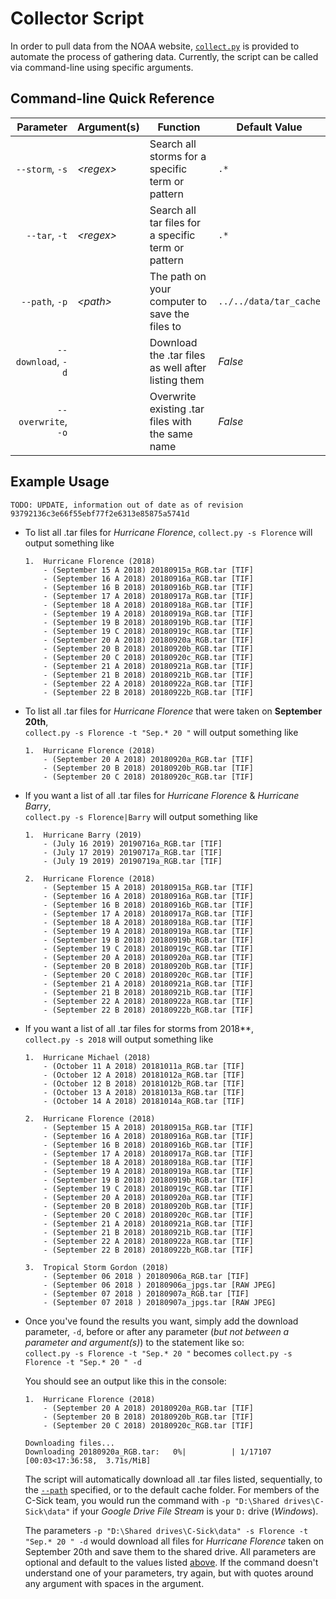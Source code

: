 # Collector Script

In order to pull data from the NOAA website, [`collect.py`](../src/python/Poststorm_Imagery/collector/collect.py) 
is provided to automate the process of gathering data. Currently, the script can be called via command-line using 
specific arguments.

## Command-line Quick Reference

|           Parameter | Argument(s) | Function                                            | Default Value          |
| ------------------: | ----------- | --------------------------------------------------- | ---------------------- |
|     `--storm`, `-s` | *\<regex>*  | Search all storms for a specific term or pattern    | `.*`                   |
|       `--tar`, `-t` | *\<regex>*  | Search all tar files for a specific term or pattern | `.*`                   |
|      `--path`, `-p` | *\<path>*   | The path on your computer to save the files to      | `../../data/tar_cache` |
|  `--download`, `-d` |             | Download the .tar files as well after listing them  | *False* |
| `--overwrite`, `-o` |             | Overwrite existing .tar files with the same name    | *False* |


## Example Usage

    TODO: UPDATE, information out of date as of revision 93792136c3e66f55ebf77f2e6313e85875a5741d

-   To list all .tar files for *Hurricane Florence*,
    `collect.py -s Florence`
    will output something like
    
    ```  
    1.  Hurricane Florence (2018)  
        - (September 15 A 2018) 20180915a_RGB.tar [TIF]  
        - (September 16 A 2018) 20180916a_RGB.tar [TIF]  
        - (September 16 B 2018) 20180916b_RGB.tar [TIF]  
        - (September 17 A 2018) 20180917a_RGB.tar [TIF]  
        - (September 18 A 2018) 20180918a_RGB.tar [TIF]  
        - (September 19 A 2018) 20180919a_RGB.tar [TIF]  
        - (September 19 B 2018) 20180919b_RGB.tar [TIF]  
        - (September 19 C 2018) 20180919c_RGB.tar [TIF]  
        - (September 20 A 2018) 20180920a_RGB.tar [TIF]  
        - (September 20 B 2018) 20180920b_RGB.tar [TIF]  
        - (September 20 C 2018) 20180920c_RGB.tar [TIF]  
        - (September 21 A 2018) 20180921a_RGB.tar [TIF]  
        - (September 21 B 2018) 20180921b_RGB.tar [TIF]  
        - (September 22 A 2018) 20180922a_RGB.tar [TIF]  
        - (September 22 B 2018) 20180922b_RGB.tar [TIF]  
    ```
    
-   To list all .tar files for *Hurricane Florence* that were taken on **September 20th**,  
    `collect.py -s Florence -t "Sep.* 20 "`
    will output something like
    
    ```  
    1.  Hurricane Florence (2018)  
        - (September 20 A 2018) 20180920a_RGB.tar [TIF]  
        - (September 20 B 2018) 20180920b_RGB.tar [TIF]  
        - (September 20 C 2018) 20180920c_RGB.tar [TIF]  
    ```
    
-   If you want a list of all .tar files for *Hurricane Florence* & *Hurricane Barry*,  
    `collect.py -s Florence|Barry`
    will output something like
    
    ```  
    1.  Hurricane Barry (2019)
        - (July 16 2019) 20190716a_RGB.tar [TIF]  
        - (July 17 2019) 20190717a_RGB.tar [TIF]  
        - (July 19 2019) 20190719a_RGB.tar [TIF]  

    2.  Hurricane Florence (2018)  
        - (September 15 A 2018) 20180915a_RGB.tar [TIF]  
        - (September 16 A 2018) 20180916a_RGB.tar [TIF]  
        - (September 16 B 2018) 20180916b_RGB.tar [TIF]  
        - (September 17 A 2018) 20180917a_RGB.tar [TIF]  
        - (September 18 A 2018) 20180918a_RGB.tar [TIF]  
        - (September 19 A 2018) 20180919a_RGB.tar [TIF]  
        - (September 19 B 2018) 20180919b_RGB.tar [TIF]  
        - (September 19 C 2018) 20180919c_RGB.tar [TIF]  
        - (September 20 A 2018) 20180920a_RGB.tar [TIF]  
        - (September 20 B 2018) 20180920b_RGB.tar [TIF]  
        - (September 20 C 2018) 20180920c_RGB.tar [TIF]  
        - (September 21 A 2018) 20180921a_RGB.tar [TIF]  
        - (September 21 B 2018) 20180921b_RGB.tar [TIF]  
        - (September 22 A 2018) 20180922a_RGB.tar [TIF]  
        - (September 22 B 2018) 20180922b_RGB.tar [TIF]  
    ```
    
-   If you want a list of all .tar files for storms from 2018**,  
    `collect.py -s 2018`
    will output something like
    
    ```  
    1.  Hurricane Michael (2018)  
        - (October 11 A 2018) 20181011a_RGB.tar [TIF]  
        - (October 12 A 2018) 20181012a_RGB.tar [TIF]  
        - (October 12 B 2018) 20181012b_RGB.tar [TIF]  
        - (October 13 A 2018) 20181013a_RGB.tar [TIF]  
        - (October 14 A 2018) 20181014a_RGB.tar [TIF]  

    2.  Hurricane Florence (2018)  
        - (September 15 A 2018) 20180915a_RGB.tar [TIF]  
        - (September 16 A 2018) 20180916a_RGB.tar [TIF]  
        - (September 16 B 2018) 20180916b_RGB.tar [TIF]  
        - (September 17 A 2018) 20180917a_RGB.tar [TIF]  
        - (September 18 A 2018) 20180918a_RGB.tar [TIF]  
        - (September 19 A 2018) 20180919a_RGB.tar [TIF]  
        - (September 19 B 2018) 20180919b_RGB.tar [TIF]  
        - (September 19 C 2018) 20180919c_RGB.tar [TIF]  
        - (September 20 A 2018) 20180920a_RGB.tar [TIF]  
        - (September 20 B 2018) 20180920b_RGB.tar [TIF]  
        - (September 20 C 2018) 20180920c_RGB.tar [TIF]  
        - (September 21 A 2018) 20180921a_RGB.tar [TIF]  
        - (September 21 B 2018) 20180921b_RGB.tar [TIF]  
        - (September 22 A 2018) 20180922a_RGB.tar [TIF]  
        - (September 22 B 2018) 20180922b_RGB.tar [TIF]  

    3.  Tropical Storm Gordon (2018)  
        - (September 06 2018 ) 20180906a_RGB.tar [TIF]  
        - (September 06 2018 ) 20180906a_jpgs.tar [RAW JPEG]  
        - (September 07 2018 ) 20180907a_RGB.tar [TIF]  
        - (September 07 2018 ) 20180907a_jpgs.tar [RAW JPEG]  
    ```
    
-   Once you've found the results you want, simply add the download parameter, `-d`, before or after any parameter
    (*but not between a parameter and argument(s)*) to the statement like so:  
    `collect.py -s Florence -t "Sep.* 20 "` becomes `collect.py -s Florence -t "Sep.* 20 " -d`
    
    You should see an output like this in the console:
    
    ```  
    1.  Hurricane Florence (2018)  
        - (September 20 A 2018) 20180920a_RGB.tar [TIF]  
        - (September 20 B 2018) 20180920b_RGB.tar [TIF]  
        - (September 20 C 2018) 20180920c_RGB.tar [TIF]  
    
    Downloading files...  
    Downloading 20180920a_RGB.tar:   0%|          | 1/17107 [00:03<17:36:58,  3.71s/MiB]
    ```
    
    The script will automatically download all .tar files listed, sequentially, to the [`--path`](#example-usage)
    specified, or to the default cache folder. For members of the C-Sick team, you would run the command with 
    `-p "D:\Shared drives\C-Sick\data"` if your *Google Drive File Stream* is your `D:` drive (*Windows*).
    
    The parameters `-p "D:\Shared drives\C-Sick\data" -s Florence -t "Sep.* 20 " -d` would download all files for 
    *Hurricane Florence* taken on September 20th and save them to the shared drive. All parameters are optional and 
    default to the values listed [above](#example-usage). If the command doesn't understand one of your parameters, try 
    again, but with quotes around any argument with spaces in the argument.
